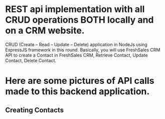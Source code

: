 # REST api implementation with all CRUD operations BOTH locally and on a CRM website.
 CRUD (Create – Read – Update – Delete) application in NodeJs using ExpressJS framework in this round. Basically, you will use FreshSales CRM API to create a Contact in FreshSales CRM, Retrieve Contact, Update Contact, Delete Contact. 

# Here are some pictures of API calls made to this backend application.
## Creating Contacts
